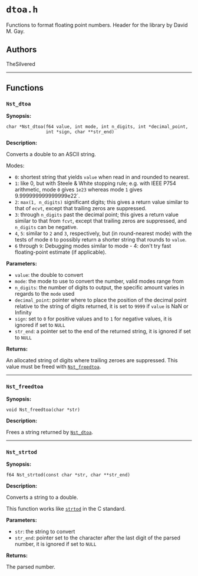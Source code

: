 # `dtoa.h`

Functions to format floating point numbers. Header for the library by David M.
Gay.

## Authors

TheSilvered

---

## Functions

### `Nst_dtoa`

**Synopsis:**

```better-c
char *Nst_dtoa(f64 value, int mode, int n_digits, int *decimal_point,
               int *sign, char **str_end)
```

**Description:**

Converts a double to an ASCII string.

Modes:

- `0`: shortest string that yields `value` when read in and rounded to nearest.
- `1`: like 0, but with Steele & White stopping rule; e.g. with IEEE P754
  arithmetic, mode `0` gives `1e23` whereas mode `1` gives
  9.999999999999999e22`.
- `2`: `max(1, n_digits)` significant digits; this gives a return value similar
  to that of `ecvt`, except that trailing zeros are suppressed.
- `3`: through `n_digits` past the decimal point; this gives a return value
  similar to that from `fcvt`, except that trailing zeros are suppressed, and
  `n_digits` can be negative.
- `4`, `5`: similar to `2` and `3`, respectively, but (in round-nearest mode)
  with the tests of mode `0` to possibly return a shorter string that rounds to
  `value`.
- `6` through `9`: Debugging modes similar to mode - 4: don't try fast
  floating-point estimate (if applicable).

**Parameters:**

- `value`: the double to convert
- `mode`: the mode to use to convert the number, valid modes range from
- `n_digits`: the number of digits to output, the specific amount varies in
  regards to the `mode` used
- `decimal_point`: pointer where to place the position of the decimal point
  relative to the string of digits returned, it is set to `9999` if `value` is
  NaN or Infinity
- `sign`: set to `0` for positive values and to `1` for negative values, it is
  ignored if set to `NULL`
- `str_end`: a pointer set to the end of the returned string, it is ignored if
  set to `NULL`

**Returns:**

An allocated string of digits where trailing zeroes are suppressed. This value
must be freed with [`Nst_freedtoa`](c_api-dtoa.md#nst_freedtoa).

---

### `Nst_freedtoa`

**Synopsis:**

```better-c
void Nst_freedtoa(char *str)
```

**Description:**

Frees a string returned by [`Nst_dtoa`](c_api-dtoa.md#nst_dtoa).

---

### `Nst_strtod`

**Synopsis:**

```better-c
f64 Nst_strtod(const char *str, char **str_end)
```

**Description:**

Converts a string to a double.

This function works like
[`strtod`](https://man7.org/linux/man-pages/man3/strtod.3p.html) in the C
standard.

**Parameters:**

- `str`: the string to convert
- `str_end`: pointer set to the character after the last digit of the parsed
  number, it is ignored if set to `NULL`

**Returns:**

The parsed number.
